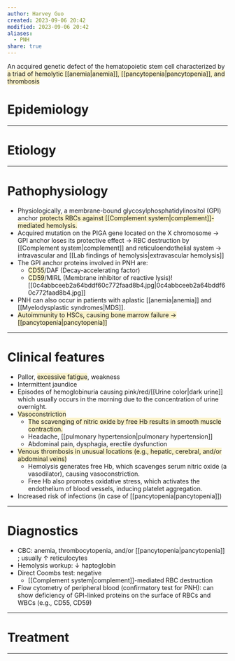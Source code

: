 ```yaml
---
author: Harvey Guo
created: 2023-09-06 20:42
modified: 2023-09-06 20:42
aliases:
  - PNH
share: true
---
```

An acquired genetic defect of the hematopoietic stem cell characterized by <span style="background:rgba(240, 200, 0, 0.2)">a triad of hemolytic [[anemia|anemia]], [[pancytopenia|pancytopenia]], and thrombosis</span>
# Epidemiology


---
# Etiology


---
# Pathophysiology
- Physiologically, a membrane-bound glycosylphosphatidylinositol (GPI) anchor <span style="background:rgba(240, 200, 0, 0.2)">protects RBCs against [[Complement system|complement]]-mediated hemolysis.</span>
- Acquired mutation on the PIGA gene located on the X chromosome → GPI anchor loses its protective effect → RBC destruction by [[Complement system|complement]] and reticuloendothelial system → intravascular and [[Lab findings of hemolysis|extravascular hemolysis]]
- The GPI anchor proteins involved in PNH are:
	- <span style="background:rgba(240, 200, 0, 0.2)">CD55</span>/DAF (Decay-accelerating factor)
	- <span style="background:rgba(240, 200, 0, 0.2)">CD59</span>/MIRL (Membrane inhibitor of reactive lysis)![[0c4abbceeb2a64bddf60c772faad8b4.jpg|0c4abbceeb2a64bddf60c772faad8b4.jpg]]
- PNH can also occur in patients with aplastic [[anemia|anemia]] and [[Myelodysplastic syndromes|MDS]].
- <span style="background:rgba(240, 200, 0, 0.2)">Autoimmunity to HSCs, causing bone marrow failure → [[pancytopenia|pancytopenia]]</span>

---
# Clinical features
- Pallor, <span style="background:rgba(240, 200, 0, 0.2)">excessive fatigue</span>, weakness
- Intermittent jaundice
- Episodes of hemoglobinuria causing pink/red/[[Urine color|dark urine]] which usually occurs in the morning due to the concentration of urine overnight.
- <span style="background:rgba(240, 200, 0, 0.2)">Vasoconstriction</span>
	- <span style="background:rgba(240, 200, 0, 0.2)">The scavenging of nitric oxide by free Hb results in smooth muscle contraction.</span>
	- Headache, [[pulmonary hypertension|pulmonary hypertension]]
	- Abdominal pain, dysphagia, erectile dysfunction
- <span style="background:rgba(240, 200, 0, 0.2)">Venous thrombosis in unusual locations (e.g., hepatic, cerebral, and/or abdominal veins)</span>
	- Hemolysis generates free Hb, which scavenges serum nitric oxide (a vasodilator), causing vasoconstriction.
	- Free Hb also promotes oxidative stress, which activates the endothelium of blood vessels, inducing platelet aggregation.
- Increased risk of infections (in case of [[pancytopenia|pancytopenia]])

---
# Diagnostics
- CBC: anemia, thrombocytopenia, and/or [[pancytopenia|pancytopenia]] ; usually ↑ reticulocytes
- Hemolysis workup: ↓ haptoglobin
- Direct Coombs test: negative  
	- [[Complement system|complement]]-mediated RBC destruction
- Flow cytometry of peripheral blood (confirmatory test for PNH): can show deficiency of GPI-linked proteins on the surface of RBCs and WBCs (e.g., CD55, CD59) 

---
# Treatment


---
